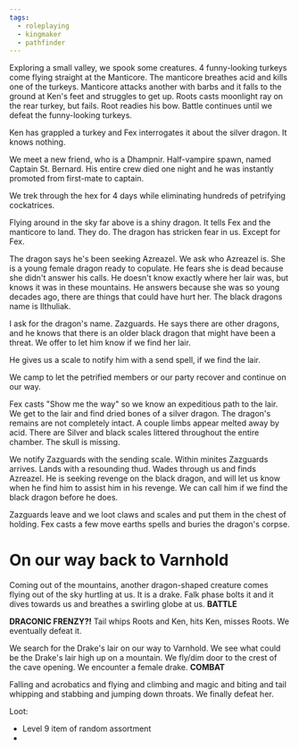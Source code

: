 ```yaml
---
tags:
  - roleplaying
  - kingmaker
  - pathfinder
---
```


Exploring a small valley, we spook some creatures. 4 funny-looking turkeys come flying straight at the Manticore. The manticore breathes acid and kills one of the turkeys. Manticore attacks another with barbs and it falls to the ground at Ken's feet and struggles to get up. Roots casts moonlight ray on the rear turkey, but fails. Root readies his bow. Battle continues until we defeat the funny-looking turkeys.

Ken has grappled a turkey and Fex interrogates it about the silver dragon. It knows nothing.

We meet a new friend, who is a Dhampnir. Half-vampire spawn, named Captain St. Bernard. His entire crew died one night and he was instantly promoted from first-mate to captain. 

We trek through the hex for 4 days while eliminating hundreds of petrifying cockatrices.

Flying around in the sky far above is a shiny dragon.  It tells Fex and the manticore to land. They do.
The dragon has stricken fear in us. Except for Fex.

The dragon says he's been seeking Azreazel. We ask who Azreazel is. She is a young female dragon ready to copulate. He fears she is dead because she didn't answer his calls. He doesn't know exactly where her lair was, but knows it was in these mountains.  He answers because she was so young decades ago, there are things that could have hurt her. The black dragons name is Ilthuliak.

I ask for the dragon's name. Zazguards. He says there are other dragons, and he knows that there is an older black dragon that might have been a threat. We offer to let him know if we find her lair.

He gives us a scale to notify him with a send spell, if we find the lair.

We camp to let the petrified members or our party recover and continue on our way.

Fex casts "Show me the way" so we know an expeditious path to the lair. We get to the lair and find dried bones of a silver dragon. The dragon's remains are not completely intact. A couple limbs appear melted away by acid. There are Silver and black scales littered throughout the entire chamber. The skull is missing. 

We notify Zazguards with the sending scale. Within minites Zazguards arrives. Lands with a resounding thud. Wades through us and finds Azreazel. He is seeking revenge on the black dragon, and will let us know when he find him to assist him in his revenge. We can call him if we find the black dragon before he does.

Zazguards leave and we loot claws and scales and put them in the chest of holding. Fex casts a few move earths spells and buries the dragon's corpse.

# On our way back to Varnhold

Coming out of the mountains, another dragon-shaped creature comes flying out of the sky hurtling at us. It is a drake.  Falk phase bolts it and it dives towards us and breathes a swirling globe at us. **BATTLE**

**DRACONIC FRENZY?!** Tail whips Roots and Ken, hits Ken, misses Roots. We eventually defeat it.

We search for the Drake's lair on our way to Varnhold. We see what could be the Drake's lair high up on a mountain. We fly/dim door to the crest of the cave opening. We encounter a female drake. **COMBAT**

Falling and acrobatics and flying and climbing and magic and biting and tail whipping and stabbing and jumping down throats. We finally defeat her.

Loot:
- Level 9 item of random assortment
- 
